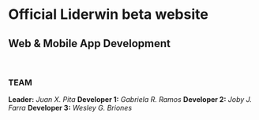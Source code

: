 # Official Liderwin beta website
## Web & Mobile App Development
<br />

### TEAM
**Leader:** _Juan X. Pita_
**Developer 1:** _Gabriela R. Ramos_
**Developer 2:** _Joby J. Farra_
**Developer 3:** _Wesley G. Briones_
<br />
